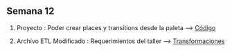 <h2>Semana 12</h2>

1. Proyecto : Poder crear places y transitions desde la paleta --> <a target="_blank" href="https://github.com/remedrano/automatizacionTalleres/tree/master/Semana12/proyecto" > Código </a>

1. Archivo ETL Modificado : Requerimientos del taller --> <a target="_blank" href="https://github.com/remedrano/automatizacionTalleres/blob/master/Semana12/JMeter2SeriesImperativa.etl" > Transformaciones </a>
